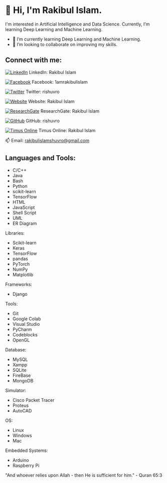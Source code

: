 # 👋 Hi, I'm Rakibul Islam.

I'm interested in Artificial Intelligence and Data Science. Currently, I'm learning Deep Learning and Machine Learning.

- 🌱 I’m currently learning Deep Learning and Machine Learning.
- 💞️ I’m looking to collaborate on improving my skills.

## Connect with me:

[![LinkedIn](linkedin-logo-image)](https://www.linkedin.com/in/rakibul-islam-0911541a4/) LinkedIn: Rakibul Islam

[![Facebook](facebook-logo-image)](https://www.facebook.com/1amrakibulislam/) Facebook: 1amrakibulislam

[![Twitter](twitter-logo-image)](https://twitter.com/rishuvro) Twitter: rishuvro

[![Website](website-logo-image)](https://sites.google.com/view/rakibulislamshuvro) Website: Rakibul Islam

[![ResearchGate](researchgate-logo-image)](https://www.researchgate.net/profile/Rakibul-Islam-97) ResearchGate: Rakibul Islam

[![GitHub](github-logo-image)](https://github.com/rishuvro) GitHub: rishuvro

[![Timus Online](timus-online-logo-image)](https://acm.timus.ru/author.aspx?id=315510) Timus Online: Rakibul Islam

📫 Email: rakibulislamshuvro@gmail.com

## Languages and Tools:

- C/C++
- Java
- Bash
- Python
- scikit-learn
- TensorFlow 
- HTML
- JavaScript
- Shell Script
- UML
- ER Diagram

Libraries: 
- Scikit-learn
- Keras
- TensorFlow
- pandas
- PyTorch
- NumPy
- Matplotlib

Frameworks: 
- Django 

Tools: 
- Git
- Google Colab
- Visual Studio
- PyCharm
- Codeblocks
- OpenGL

Database: 
- MySQL
- Xampp
- SQLite
- FireBase
- MongoDB

Simulator: 
- Cisco Packet Tracer
- Proteus
- AutoCAD

OS: 
- Linux
- Windows
- Mac

Embedded Systems: 
- Arduino
- Raspberry Pi

"And whoever relies upon Allah - then He is sufficient for him." - Quran 65:3
